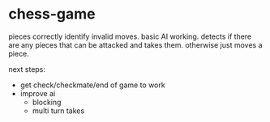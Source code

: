 # chess-game
pieces correctly identify invalid moves. 
basic AI working. detects if there are any pieces that can be attacked and takes them. otherwise just moves a piece.

next steps:
- get check/checkmate/end of game to work
- improve ai 
   - blocking
   - multi turn takes
   
